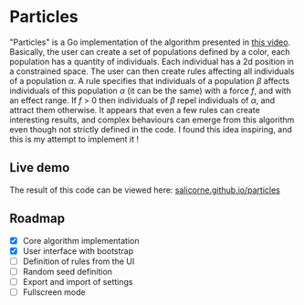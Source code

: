 # Particles

"Particles" is a Go implementation of the algorithm presented in [this video](https://youtu.be/0Kx4Y9TVMGg). Basically, the user can create a set of populations defined by a color, each population has a quantity of individuals. Each individual has a 2d position in a constrained space. The user can then create rules affecting all individuals of a population $\alpha$. A rule specifies that individuals of a population $\beta$ affects individuals of this population $\alpha$ (it can be the same) with a force *f*, and with an effect range. If *f* > 0 then individuals of $\beta$ repel individuals of $\alpha$, and attract them otherwise. It appears that even a few rules can create interesting results, and complex behaviours can emerge from this algorithm even though not strictly defined in the code. I found this idea inspiring, and this is my attempt to implement it !

## Live demo

The result of this code can be viewed here: [salicorne.github.io/particles](https://salicorne.github.io/particles/)

## Roadmap

- [x] Core algorithm implementation
- [x] User interface with bootstrap
- [ ] Definition of rules from the UI
- [ ] Random seed definition
- [ ] Export and import of settings
- [ ] Fullscreen mode